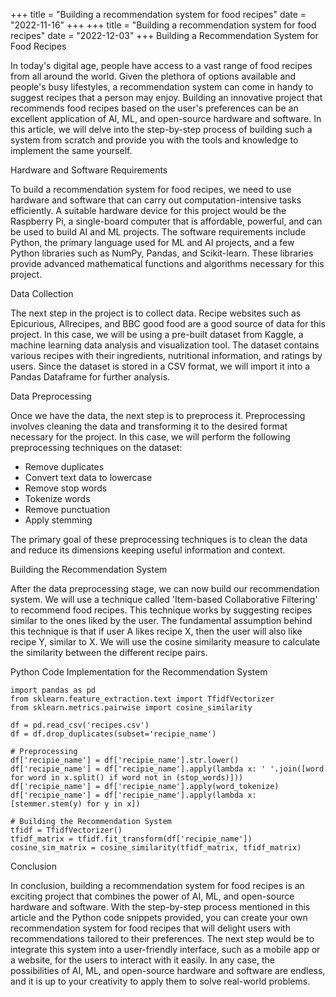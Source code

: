 +++
title = "Building a recommendation system for food recipes"
date = "2022-11-16"
+++
+++
title = "Building a recommendation system for food recipes"
date = "2022-12-03"
+++
Building a Recommendation System for Food Recipes

In today's digital age, people have access to a vast range of food recipes from all around the world. Given the plethora of options available and people's busy lifestyles, a recommendation system can come in handy to suggest recipes that a person may enjoy. Building an innovative project that recommends food recipes based on the user's preferences can be an excellent application of AI, ML, and open-source hardware and software. In this article, we will delve into the step-by-step process of building such a system from scratch and provide you with the tools and knowledge to implement the same yourself.

Hardware and Software Requirements

To build a recommendation system for food recipes, we need to use hardware and software that can carry out computation-intensive tasks efficiently. A suitable hardware device for this project would be the Raspberry Pi, a single-board computer that is affordable, powerful, and can be used to build AI and ML projects. The software requirements include Python, the primary language used for ML and AI projects, and a few Python libraries such as NumPy, Pandas, and Scikit-learn. These libraries provide advanced mathematical functions and algorithms necessary for this project.

Data Collection 

The next step in the project is to collect data. Recipe websites such as Epicurious, Allrecipes, and BBC good food are a good source of data for this project. In this case, we will be using a pre-built dataset from Kaggle, a machine learning data analysis and visualization tool. The dataset contains various recipes with their ingredients, nutritional information, and ratings by users. Since the dataset is stored in a CSV format, we will import it into a Pandas Dataframe for further analysis.

Data Preprocessing 

Once we have the data, the next step is to preprocess it. Preprocessing involves cleaning the data and transforming it to the desired format necessary for the project. In this case, we will perform the following preprocessing techniques on the dataset:

- Remove duplicates
- Convert text data to lowercase
- Remove stop words
- Tokenize words
- Remove punctuation
- Apply stemming

The primary goal of these preprocessing techniques is to clean the data and reduce its dimensions keeping useful information and context. 

Building the Recommendation System 

After the data preprocessing stage, we can now build our recommendation system. We will use a technique called 'Item-based Collaborative Filtering' to recommend food recipes. This technique works by suggesting recipes similar to the ones liked by the user. The fundamental assumption behind this technique is that if user A likes recipe X, then the user will also like recipe Y, similar to X. We will use the cosine similarity measure to calculate the similarity between the different recipe pairs.

Python Code Implementation for the Recommendation System

```
import pandas as pd
from sklearn.feature_extraction.text import TfidfVectorizer
from sklearn.metrics.pairwise import cosine_similarity

df = pd.read_csv('recipes.csv')
df = df.drop_duplicates(subset='recipie_name')

# Preprocessing
df['recipie_name'] = df['recipie_name'].str.lower()
df['recipie_name'] = df['recipie_name'].apply(lambda x: ' '.join([word for word in x.split() if word not in (stop_words)]))
df['recipie_name'] = df['recipie_name'].apply(word_tokenize)
df['recipie_name'] = df['recipie_name'].apply(lambda x: [stemmer.stem(y) for y in x])

# Building the Recommendation System
tfidf = TfidfVectorizer()
tfidf_matrix = tfidf.fit_transform(df['recipie_name'])
cosine_sim_matrix = cosine_similarity(tfidf_matrix, tfidf_matrix)
```

Conclusion

In conclusion, building a recommendation system for food recipes is an exciting project that combines the power of AI, ML, and open-source hardware and software. With the step-by-step process mentioned in this article and the Python code snippets provided, you can create your own recommendation system for food recipes that will delight users with recommendations tailored to their preferences. The next step would be to integrate this system into a user-friendly interface, such as a mobile app or a website, for the users to interact with it easily. In any case, the possibilities of AI, ML, and open-source hardware and software are endless, and it is up to your creativity to apply them to solve real-world problems.